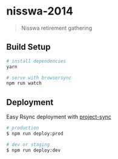 # nisswa-2014

> Nisswa retirement gathering

## Build Setup

``` bash
# install dependencies
yarn

# serve with browsersync
npm run watch
```

## Deployment

Easy Rsync deployment with [project-sync](https://www.npmjs.com/package/project-sync)

``` bash
# production
$ npm run deploy:prod

# dev or staging
$ npm run deploy:dev
```
